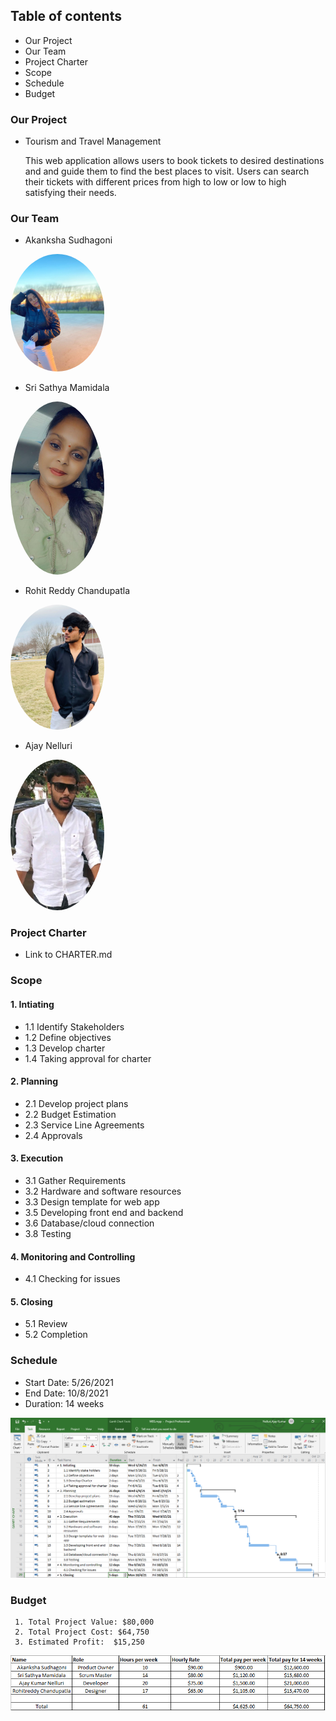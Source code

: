 ## Table of contents
  * Our Project 
  * Our Team
  * Project Charter
  * Scope
  * Schedule
  * Budget 

### Our Project
  * Tourism and Travel Management 
   <br> <p> This web application allows users to book tickets to desired destinations and and guide them to find the best places to visit. Users can search their tickets with different prices from high to low or low to high satisfying their needs. </p>

### Our Team

  * Akanksha Sudhagoni 
  
  
  <img src="Akanksha.jpg" alt="drawing" width="150" style="border-radius:50%" /> <br/>


  * Sri Sathya Mamidala 
  

  <img src="sathya.jpeg" alt="drawing" width="150" style="border-radius:50%" />  <br/>


  * Rohit Reddy Chandupatla  
  
   
   <img src="Rohit.jpg" alt="drawing" width="150" style="border-radius:50%" /> <br/>


  * Ajay Nelluri  
  

  <img src="Ajay.jfif" alt="drawing" width="150" style="border-radius:50%" /> <br/>

### Project Charter
  * Link to CHARTER.md

### Scope
#### 1. Intiating
* 1.1 Identify Stakeholders
* 1.2 Define objectives
* 1.3 Develop charter
* 1.4 Taking approval for charter

#### 2. Planning
* 2.1 Develop project plans
* 2.2 Budget Estimation
* 2.3 Service Line Agreements
* 2.4 Approvals

#### 3. Execution
* 3.1 Gather Requirements
* 3.2 Hardware and software resources
* 3.3 Design template for web app
* 3.5 Developing front end and backend
* 3.6 Database/cloud connection
* 3.8 Testing

#### 4. Monitoring and Controlling
* 4.1 Checking for issues

#### 5. Closing
* 5.1 Review
* 5.2 Completion

### Schedule
  * Start Date: 5/26/2021 
  * End Date:  10/8/2021
  * Duration:  14 weeks
  
  <img src="/schedule/schedule.PNG" alt="Schedule1"/>
    
### Budget
     1. Total Project Value: $80,000 
     2. Total Project Cost: $64,750 
     3. Estimated Profit:  $15,250 

<img src="/Budget/Budget.PNG" alt="Project Budget"/>

